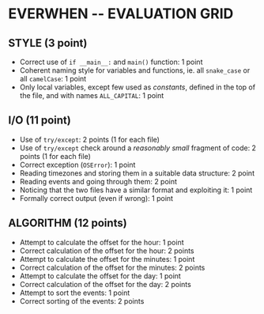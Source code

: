 # EVERWHEN -- EVALUATION GRID

## STYLE (3 point)

* Correct use of `if __main__:` and `main()` function: 1 point
* Coherent naming style for variables and functions, ie. all `snake_case` or all `camelCase`: 1 point
* Only local variables, except few used as *constants*, defined in the top of the file, and with names `ALL_CAPITAL`: 1 point

## I/O  (11 point)

* Use of `try/except`: 2 points (1 for each file)
* Use of `try/except` check around a *reasonably small* fragment of code: 2 points (1 for each file)
* Correct exception (`OSError`): 1 point
* Reading timezones and storing them in a suitable data structure: 2 point
* Reading events and going through them: 2 point
* Noticing that the two files have a similar format and exploiting it: 1 point
* Formally correct output (even if wrong): 1 point

## ALGORITHM (12 points)

* Attempt to calculate the offset for the hour: 1 point
* Correct calculation of the offset for the hour: 2 points
* Attempt to calculate the offset for the minutes: 1 point
* Correct calculation of the offset for the minutes: 2 points
* Attempt to calculate the offset for the day: 1 point
* Correct calculation of the offset for the day: 2 points
* Attempt to sort the events: 1 point
* Correct sorting of the events: 2 points
